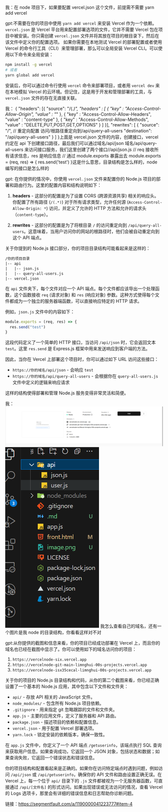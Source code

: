 我：在 node 项目下，如果要配置 vercel.json 这个文件，前提需不需要 yarn add vercel

gpt:不需要在你的项目中使用 `yarn add vercel` 来安装 Vercel 作为一个依赖。`vercel.json` 是 Vercel 平台用来配置部署选项的文件，它并不需要 Vercel 包在项目中被安装。你只需创建 `vercel.json` 文件并将其放在项目的根目录下，然后在该文件中定义你的配置选项。
如果你需要在本地测试 Vercel 的部署配置或者使用 Vercel 的命令行工具（CLI）来管理部署，那么可以全局安装 Vercel CLI。可以使用以下命令来全局安装：

```bash
npm install -g vercel
# 或者
yarn global add vercel
```

安装后，你可以通过命令行使用 `vercel` 命令来部署项目，或者用 `vercel dev` 来在本地模拟 Vercel 的云环境。但记住，这是用于开发和管理部署的工具，与 `vercel.json` 文件的存在无直接关联。

我：
{
"headers": [{
"source": "/(._)",
"headers" : [
{
"key" : "Access-Control-Allow-Origin",
"value" : "_"
},
{
"key" : "Access-Control-Allow-Headers",
"value" : "content-type"
},
{
"key" : "Access-Control-Allow-Methods",
"value" : "DELETE,PUT,POST,GET,OPTIONS"
}
]
}],
"rewrites": [
{
"source": "/", // 重定向配置 访问/根路径重定向到/api/query-all-users
"destination": "/api/query-all-users"
}
]
}上面是 vercel.json 文件的内容，创建接口，vercel 约定在 api 下创建接口路径，最后我们可以通过域名/api/json 域名/api/query-all-users 来访问接口服务，我们这里创建了两个接口//api/json.js
// req 接收所有请求信息，res 是响应信息
// 通过 module.exports 暴露出去
module.exports = (req, res) => {
res.send('test')
}这是什么意思，目录结构是怎么样的，node 编写的接口是怎么样的

gpt:
在你提供的情况中，你使用 `vercel.json` 文件来配置你的 Node.js 项目的部署和路由行为。这里的配置内容和结构说明如下：

1. **headers** - 这部分的配置是为了设置 CORS (跨源资源共享) 相关的响应头。你配置了所有路径 (`/(.*)`) 对于所有请求类型，允许任何源 (`Access-Control-Allow-Origin: *`) 访问，并定义了允许的 HTTP 方法和允许的请求头（`content-type`）。

2. **rewrites** - 这部分的配置是为了将根目录 `/` 的访问重定向到 `/api/query-all-users`。这意味着，当用户访问你的网站的根路径时，他们会被自动重定向到这个 API 端点。

关于你提到的 Node.js 接口部分，你的项目目录结构可能看起来是这样的：

```
/你的项目目录
|-- api
|   |-- json.js
|   |-- query-all-users.js
|-- vercel.json
```

在 `api` 文件夹下，每个文件对应一个 API 端点。每个文件都应该导出一个处理函数，这个函数接收 `req` (请求对象) 和 `res` (响应对象) 参数。这种方式使得每个文件都成为一个独立的服务器端函数，可以直接响应特定的 HTTP 请求。

例如，`json.js` 文件中的内容如下：

```javascript
module.exports = (req, res) => {
  res.send("test")
}
```

这段代码定义了一个简单的 HTTP 接口，当访问 `/api/json` 时，它会返回文本 `test`。这里 `res.send` 是 Express.js 框架中用来发送响应到客户端的方法。

因此，当你在 Vercel 上部署这个项目时，你可以通过如下 URL 访问这些接口：

- `https://你的域名/api/json` - 会响应 `test`
- `https://你的域名/api/query-all-users` - 会根据你在 `query-all-users.js` 文件中定义的逻辑来响应请求

这样的结构使得部署和管理 Node.js 服务变得非常灵活和简便。

我：![alt text](image.png)![alt text](image-1.png)
我怎么查看自己的域名，还有一个图片是我 node 的目录结构，你看看这样对不对

gpt:从你提供的截图和信息来看，你的项目已经成功部署在 Vercel 上，而且你的域名也已经在截图中显示了。你可以使用如下的域名访问你的项目：

1. `https://vercelnode-six.vercel.app`
2. `https://vercelnode-git-main-limnghui-00s-projects.vercel.app`
3. `https://vercelnode-isx35cecal-limnghui-00s-projects.vercel.app`

关于你的项目的 Node.js 目录结构和代码，从你的第二个截图来看，你已经正确设置了一个基本的 Node.js 应用，其中包含以下文件和文件夹：

- `api/` - 存放 API 相关的 JavaScript 文件。
- `node_modules/` - 包含所有 Node.js 项目依赖。
- `.gitignore` - 用来指定 git 忽略跟踪的文件和文件夹。
- `app.js` - 主要的应用文件，定义了服务器和 API 路由。
- `package.json` - 描述项目的依赖和配置信息。
- `vercel.json` - 用于配置 Vercel 部署选项。
- `yarn.lock` - 锁定安装的依赖版本，确保一致性。

在 `app.js` 文件中，你定义了一个 API 端点 `/getuserinfo`，该端点执行 SQL 查询来获取用户信息。如果查询成功，它返回一个 JSON 对象，包括状态和数据；如果查询失败，它返回一个错误状态和错误信息。

你的项目结构和配置看起来是正确的。如果你在访问特定端点时遇到问题，例如访问 `/api/json` 或 `/api/getuserinfo`，确保你的 API 文件和路由设置正确无误。在 Vercel 上，每一个位于 `api/` 目录下的 `.js` 文件都被视为一个无服务器函数，可直接通过 `/api/[文件名]` 的形式访问。如果出现错误或无法访问的情况，查看 Vercel 的 Logs 选项卡，那里会有详细的错误信息和日志帮助你诊断问题。

链接：https://segmentfault.com/a/1190000041223777#item-4
